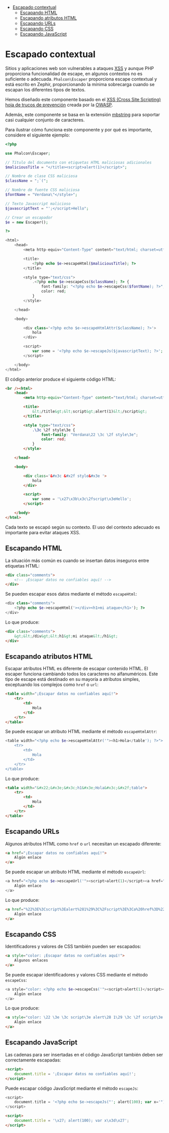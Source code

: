 <div class='article-menu'>
  <ul>
    <li>
      <a href="#overview">Escapado contextual</a> <ul>
        <li>
          <a href="#html">Escapando HTML</a>
        </li>
        <li>
          <a href="#html-attributes">Escapando atributos HTML</a>
        </li>
        <li>
          <a href="#urls">Escapando URLs</a>
        </li>
        <li>
          <a href="#css">Escapando CSS</a>
        </li>
        <li>
          <a href="#javascript">Escapando JavaScript</a>
        </li>
      </ul>
    </li>
  </ul>
</div>

<a name='overview'></a>

# Escapado contextual

Sitios y aplicaciones web son vulnerables a ataques [XSS](https://www.owasp.org/index.php/XSS) y aunque PHP proporciona funcionalidad de escape, en algunos contextos no es suficiente o adecuada. `Phalcon\Escaper` proporciona escape contextual y está escrito en Zephir, proporcionando la mínima sobrecarga cuando se escapan los diferentes tipos de textos.

Hemos diseñado este componente basado en el [XSS (Cross Site Scripting) hoja de trucos de prevención](https://www.owasp.org/index.php/XSS_(Cross_Site_Scripting)_Prevention_Cheat_Sheet) creada por la [OWASP](https://www.owasp.org).

Además, este componente se basa en la extensión [mbstring](http://php.net/manual/en/book.mbstring.php) para soportar casi cualquier conjunto de caracteres.

Para ilustrar cómo funciona este componente y por qué es importante, considere el siguiente ejemplo:

```php
<?php

use Phalcon\Escaper;

// Título del documento con etiquetas HTML maliciosas adicionales
$maliciousTitle = "</title><script>alert(1)</script>";

// Nombre de clase CSS maliciosa
$className = ";`(";

// Nombre de fuente CSS maliciosa
$fontName = "Verdana\"</style>";

// Texto Javascript malicioso
$javascriptText = "';</script>Hello";

// Crear un escapador
$e = new Escaper();

?>

<html>
    <head>
        <meta http-equiv="Content-Type" content="text/html; charset=utf-8" />

        <title>
            <?php echo $e->escapeHtml($maliciousTitle); ?>
        </title>

        <style type="text/css">
            .<?php echo $e->escapeCss($className); ?> {
                font-family: "<?php echo $e->escapeCss($fontName); ?>";
                color: red;
            }
        </style>

    </head>

    <body>

        <div class='<?php echo $e->escapeHtmlAttr($className); ?>'>
            hola
        </div>

        <script>
            var some = '<?php echo $e->escapeJs($javascriptText); ?>';
        </script>

    </body>
</html>
```

El código anterior produce el siguiente código HTML:

```html
<br /><html>
    <head>
        <meta http-equiv="Content-Type" content="text/html; charset=utf-8" />

        <title>
            &lt;/title&gt;&lt;script&gt;alert(1)&lt;/script&gt;
        </title>

        <style type="text/css">
            .\3c \2f style\3e {
                font-family: "Verdana\22 \3c \2f style\3e";
                color: red;
            }
        </style>

    </head>

    <body>

        <div class='&#x3c &#x2f style&#x3e '>
            hola
        </div>

        <script>
            var some = '\x27\x3b\x3c\2fscript\x3eHello';
        </script>

    </body>
</html>
```

Cada texto se escapó según su contexto. El uso del contexto adecuado es importante para evitar ataques XSS.

<a name='html'></a>

## Escapando HTML

La situación más común es cuando se insertan datos inseguros entre etiquetas HTML:

```html
<div class="comments">
    <!-- ¡Escapar datos no confiables aquí! -->
</div>
```

Se pueden escapar esos datos mediante el método `escapeHtml`:

```php
<div class="comments">
    <?php echo $e->escapeHtml('></div><h1>mi ataque</h1>'); ?>
</div>
```

Lo que produce:

```html
<div class="comments">
    &gt;&lt;/div&gt;&lt;h1&gt;mi ataque&lt;/h1&gt;
</div>
```

<a name='html-attributes'></a>

## Escapando atributos HTML

Escapar atributos HTML es diferente de escapar contenido HTML. El escaper funciona cambiando todos los caracteres no alfanuméricos. Este tipo de escape está destinado en su mayoría a atributos simples, exceptuando los complejos como `href` o `url`:

```html
<table width="¡Escapar datos no confiables aquí!">
    <tr>
        <td>
            Hola
        </td>
    </tr>
</table>
```

Se puede escapar un atributo HTML mediante el método `escapeHtmlAttr`:

```php
<table width="<?php echo $e->escapeHtmlAttr('"><h1>Hola</table'); ?>">
    <tr>
        <td>
            Hola
        </td>
    </tr>
</table>
```

Lo que produce:

```html
<table width="&#x22;&#x3e;&#x3c;h1&#x3e;Hola&#x3c;&#x2f;table">
    <tr>
        <td>
            Hola
        </td>
    </tr>
</table>
```

<a name='urls'></a>

## Escapando URLs

Algunos atributos HTML como `href` o `url` necesitan un escapado diferente:

```html
<a href="¡Escapar datos no confiables aquí!">
    Algún enlace
</a>
```

Se puede escapar un atributo HTML mediante el método `escapeUrl`:

```php
<a href="<?php echo $e->escapeUrl('"><script>alert(1)</script><a href="#'); ?>">
    Algún enlace
</a>
```

Lo que produce:

```html
<a href="%22%3E%3Cscript%3Ealert%281%29%3C%2Fscript%3E%3Ca%20href%3D%22%23">
    Algún enlace
</a>
```

<a name='css'></a>

## Escapando CSS

Identificadores y valores de CSS también pueden ser escapados:

```html
<a style="color: ¡Escapar datos no confiables aquí!">
    Algunos enlaces
</a>
```

Se puede escapar identificadores y valores CSS mediante el método `escapeCss`:

```php
<a style="color: <?php echo $e->escapeCss('"><script>alert(1)</script><a href="#'); ?>">
    Algún enlace
</a>
```

Lo que produce:

```html
<a style="color: \22 \3e \3c script\3e alert\28 1\29 \3c \2f script\3e \3c a\20 href\3d \22 \23 ">
    Algún enlace
</a>
```

<a name='javascript'></a>

## Escapando JavaScript

Las cadenas para ser insertadas en el código JavaScript también deben ser correctamente escapadas:

```html
<script>
    document.title = '¡Escapar datos no confiables aquí!';
</script>
```

Puede escapar código JavaScript mediante el método `escapeJs`:

```php
<script>
    document.title = '<?php echo $e->escapeJs("'; alert(100); var x='"); ?>';
</script>
```

```html
<script>
    document.title = '\x27; alert(100); var x\x3d\x27';
</script>
```